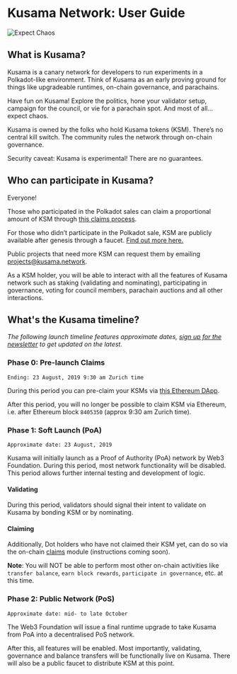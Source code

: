 # Kusama Network: User Guide
![Expect Chaos](./img/Kusama-expect-chaos.png)

## What is Kusama?
Kusama is a canary network for developers to run experiments in a Polkadot-like environment. Think of Kusama as an early proving ground for things like upgradeable runtimes, on-chain governance, and parachains.

Have fun on Kusama! Explore the politics, hone your validator setup, campaign for the council, or vie for a parachain spot. And most of all... expect chaos.

Kusama is owned by the folks who hold Kusama tokens (KSM). There’s no central kill switch. The community rules the network through on-chain governance.

Security caveat: Kusama is experimental! There are no guarantees.

## Who can participate in Kusama?

Everyone!

Those who participated in the Polkadot sales can claim a proportional amount of KSM through [this claims process](https://claim.kusama.network/).

For those who didn’t participate in the Polkadot sale, KSM are publicly available after genesis through a faucet. [Find out more here.](https://guide.kusama.network/en/latest/start/faucet/)

Public projects that need more KSM can request them by emailing projects@kusama.network.

As a KSM holder, you will be able to interact with all the features of Kusama network such as staking (validating and nominating), participating in governance, voting for council members, parachain auctions and all other interactions.

## What's the Kusama timeline?
*The following launch timeline features approximate dates, [sign up for the newsletter](https://kusama.network/newsletter) to get updated on the latest.*

### Phase 0: Pre-launch Claims
`Ending: 23 August, 2019 9:30 am Zurich time`

During this period you can pre-claim your KSMs via [this Ethereum DApp](https://claim.kusama.network).

After this period, you will no longer be possible to claim KSM via Ethereum, i.e. after Ethereum block `8405350` (approx 9:30 am Zurich time).

### Phase 1: Soft Launch (PoA)
`Approximate date: 23 August, 2019`

Kusama will initially launch as a Proof of Authority (PoA) network by Web3 Foundation. During this period, most network functionality will be disabled. This period  allows further internal testing and development of logic.

#### Validating
During this period, validators should signal their intent to validate on Kusama by bonding KSM or by nominating.

#### Claiming
Additionally, Dot holders who have not claimed their KSM yet, can do so via the on-chain [claims](https://github.com/paritytech/polkadot/blob/3b54276ee02bc2451749dc3d64e586303989b34f/runtime/src/claims.rs) module (instructions coming soon).

**Note**: You will NOT be able to perform most other on-chain activities like `transfer balance`, `earn block rewards`, `participate in governance`, etc. at this time.

### Phase 2: Public Network (PoS)
`Approximate date: mid- to late October`

The Web3 Foundation will issue a final runtime upgrade to take Kusama from PoA into a decentralised PoS network.

After this, all features will be enabled. Most importantly, validating, governance and balance transfers will be functionally live on Kusama. There will also be a public faucet to distribute KSM at this point.
